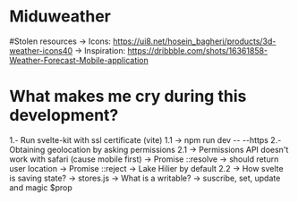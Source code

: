 # Miduweather

#Stolen resources
-> Icons: https://ui8.net/hosein_bagheri/products/3d-weather-icons40
-> Inspiration: https://dribbble.com/shots/16361858-Weather-Forecast-Mobile-application

# What makes me cry during this development?

1.- Run svelte-kit with ssl certificate (vite) 
    1.1 -> npm run dev -- --https
2.- Obtaining geolocation by asking permissions
    2.1 -> Permissions API doesn't work with safari (cause mobile first)
        -> Promise ::resolve -> should return user location
        -> Promise ::reject -> Lake Hilier by default
    2.2 -> How svelte is saving state? -> stores.js
        -> What is a writable? 
        -> suscribe, set, update and magic $prop